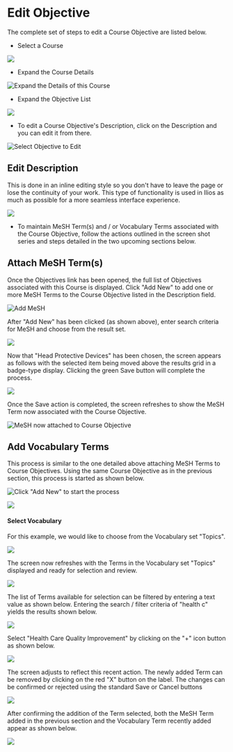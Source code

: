 # Edit Objective

The complete set of steps to edit a Course Objective are listed below.

* Select a Course

![](../../.gitbook/assets/crse_srch.png)

* Expand the Course Details

![Expand the Details of this Course](../../.gitbook/assets/crs_details_show.png)

* Expand the Objective List

![](../../.gitbook/assets/crs_obj_expnd.png)

* To edit a Course Objective's Description, click on the Description and you can edit it from there.

![Select Objective to Edit](../../.gitbook/assets/crs_obj_edit1.png)

## Edit Description

This is done in an inline editing style so you don't have to leave the page or lose the continuity of your work. This type of functionality is used in Ilios as much as possible for a more seamless interface experience.

![](../../.gitbook/assets/crs_obj_edit2.png)

* To maintain MeSH Term\(s\) and / or Vocabulary Terms associated with the Course Objective, follow the actions outlined in the screen shot series and steps detailed in the two upcoming sections below.

## Attach MeSH Term\(s\)

Once the Objectives link has been opened, the full list of Objectives associated with this Course is displayed. Click "Add New" to add one or more MeSH Terms to the Course Objective listed in the Description field.

![Add MeSH](../../.gitbook/assets/add_mesh1.png)

 After "Add New" has been clicked \(as shown above\), enter search criteria for MeSH and choose from the result set.

![](../../.gitbook/assets/add_mesh2.png)

 Now that "Head Protective Devices" has been chosen, the screen appears as follows with the selected item being moved above the results grid in a badge-type display. Clicking the green Save button will complete the process.

![](../../.gitbook/assets/add_mesh3.png)

Once the Save action is completed, the screen refreshes to show the MeSH Term now associated with the Course Objective.

![MeSH now attached to Course Objective](../../.gitbook/assets/add_mesh4.png)

## Add Vocabulary Terms 

This process is similar to the one detailed above attaching MeSH Terms to Course Objectives. Using the same Course Objective as in the previous section, this process is started as shown below.

![Click &quot;Add New&quot; to start the process](../../.gitbook/assets/addvocab1.png)

![](../../.gitbook/assets/addvocab2.png)

#### Select Vocabulary

For this example, we would like to choose from the Vocabulary set "Topics". 

![](../../.gitbook/assets/addvocab3.png)

The screen now refreshes with the Terms in the Vocabulary set "Topics" displayed and ready for selection and review.

![](../../.gitbook/assets/addvocab4.png)

The list of Terms available for selection can be filtered by entering a text value as shown below. Entering the search / filter criteria of "health c" yields the results shown below.

![](../../.gitbook/assets/addvocab5%20%281%29.png)

Select "Health Care Quality Improvement" by clicking on the "+" icon button as shown below.

![](../../.gitbook/assets/addvocab5.png)

The screen adjusts to reflect this recent action. The newly added Term can be removed by clicking on the red "X" button on the label. The changes can be confirmed or rejected using the standard Save or Cancel buttons

![](../../.gitbook/assets/addvocab6.png)

After confirming the addition of the Term selected, both the MeSH Term added in the previous section and the Vocabulary Term recently added appear as shown below.

![](../../.gitbook/assets/addvocab7.png)

